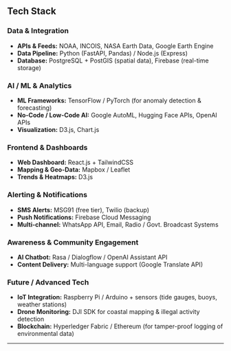 ##  Tech Stack  

###  Data & Integration  
- **APIs & Feeds:** NOAA, INCOIS, NASA Earth Data, Google Earth Engine  
- **Data Pipeline:** Python (FastAPI, Pandas) / Node.js (Express)  
- **Database:** PostgreSQL + PostGIS (spatial data), Firebase (real-time storage)  

###  AI / ML & Analytics  
- **ML Frameworks:** TensorFlow / PyTorch (for anomaly detection & forecasting)  
- **No-Code / Low-Code AI:** Google AutoML, Hugging Face APIs, OpenAI APIs  
- **Visualization:** D3.js, Chart.js  

###  Frontend & Dashboards  
- **Web Dashboard:** React.js + TailwindCSS  
- **Mapping & Geo-Data:** Mapbox / Leaflet  
- **Trends & Heatmaps:** D3.js  

###  Alerting & Notifications  
- **SMS Alerts:** MSG91 (free tier), Twilio (backup)  
- **Push Notifications:** Firebase Cloud Messaging  
- **Multi-channel:** WhatsApp API, Email, Radio / Govt. Broadcast Systems  

###  Awareness & Community Engagement  
- **AI Chatbot:** Rasa / Dialogflow / OpenAI Assistant API  
- **Content Delivery:** Multi-language support (Google Translate API)  

###  Future / Advanced Tech  
- **IoT Integration:** Raspberry Pi / Arduino + sensors (tide gauges, buoys, weather stations)  
- **Drone Monitoring:** DJI SDK for coastal mapping & illegal activity detection  
- **Blockchain:** Hyperledger Fabric / Ethereum (for tamper-proof logging of environmental data)  

---